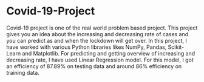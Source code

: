 # Covid-19-Project
Covid-19 project is one  of the real world problem based project. This project gives you an idea about the increasing and decreasing rate of cases and you can predict as and when the lockdown will get over. In this project, I have worked with various Python libraries likes NumPy, Pandas, Scikit-Learn and Matplotlib. For predicting and getting overview of increasing and decreasing rate, I have used Linear Regression model. For this model, I got an efficiency of 87.89% on testing data and around 86% efficiency on training data.   
